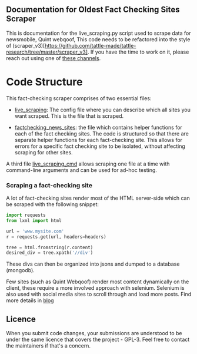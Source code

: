 ## Documentation for Oldest Fact Checking Sites Scraper

This is documentation for the live_scraping.py script used to scrape data for newsmobile, Quint webqoof, 
This code needs to be refactored into the style of (scraper_v3)[https://github.com/tattle-made/tattle-research/tree/master/scraper_v3]. If you have the time to work on it, please reach out using one of [these channels](https://github.com/tattle-made/factchecking-sites-scraper/blob/master/CONTRIBUTE.md). 

# Code Structure

This fact-checking scraper comprises of two essential files:

* [live_scraping](https://github.com/tattle-made/tattle-research/blob/master/live_scraping.py): The config file where you can describe which all sites you want scraped. This is the file that is scraped. 

* [factchecking_news_sites](https://github.com/tattle-made/tattle-research/blob/master/factchecking_news_sites.py): the file which contains helper functions for each of the fact checking sites. The code is structured so that there are separate helper functions for each fact-checking site. This allows for errors for a specific fact checking site to be isolated, without affecting scraping for other sites. 

A third file [live_scraping_cmd](https://github.com/tattle-made/tattle-research/blob/master/live_scraping_cmd.py) allows scraping one file at a time with command-line arguments and can be used for ad-hoc testing. 

### Scraping a fact-checking site
A lot of fact-checking sites render most of the HTML server-side which can be scraped with the following snippet:
```python
import requests
from lxml import html

url = 'www.mysite.com'
r = requests.get(url, headers=headers)

tree = html.fromstring(r.content)
desired_div = tree.xpath('//div')
```
These divs can then be organized into jsons and dumped to a database (mongodb).

Few sites (such as Quint Webqoof) render most content dynamically on the client, these require a more involved approach with selenium. Selenium is also used with social media sites to scroll through and load more posts.
Find more details in [blog](http://blog.tattle.co.in/scraping-fact-checked-news/)

## Licence
When you submit code changes, your submissions are understood to be under the same licence that covers the project - GPL-3. Feel free to contact the maintainers if that's a concern.
